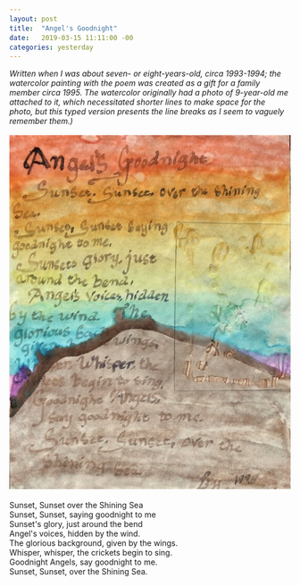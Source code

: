 ```yaml
---
layout: post
title:  "Angel's Goodnight"
date:   2019-03-15 11:11:00 -00
categories: yesterday
---
```

*Written when I was about seven- or eight-years-old, circa 1993-1994; the watercolor painting with the poem was created as a gift for a family member circa 1995. The watercolor originally had a photo of 9-year-old me attached to it, which necessitated shorter lines to make space for the photo, but this typed version presents the line breaks as I seem to vaguely remember them.)*
<br/>
<br/>
![My helpful screenshot](/assets/F4492462-2D69-48E9-B096-89813F68429D.jpeg)
<br/>
<br/>
Sunset, Sunset over the Shining Sea<br/>
Sunset, Sunset, saying goodnight to me<br/>
Sunset's glory, just around the bend<br/>
Angel's voices, hidden by the wind.<br/>
The glorious background, given by the wings.<br/>
Whisper, whisper, the crickets begin to sing.<br/>
Goodnight Angels, say goodnight to me.<br/>
Sunset, Sunset, over the Shining Sea.<br/>  


